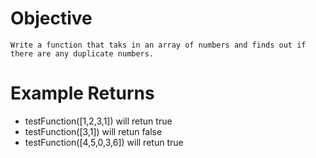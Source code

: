 # Objective
    Write a function that taks in an array of numbers and finds out if there are any duplicate numbers.

# Example Returns
- testFunction([1,2,3,1]) will retun true
- testFunction([3,1]) will retun false
- testFunction([4,5,0,3,6]) will retun true